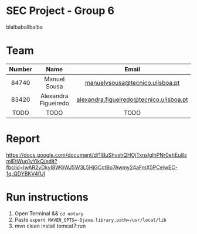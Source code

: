 # SEC Project - Group 6
blalbaballbalba



# Team

| Number | Name  | Email 
| :---: |:--------------------:| :--------------------------------------:| 
| 84740 | Manuel Sousa         | manuelvsousa@tecnico.ulisboa.pt         | 
| 83420 | Alexandra Figueiredo | alexandra.figueiredo@tecnico.ulisboa.pt |
| TODO | TODO|TODO |

# Report

https://docs.google.com/document/d/1lBuShvxhQHOjTxnslglhPNr0ehEu8zmIEtWuo1vYikQ/edit?fbclid=IwAR2yDkyI8WGWJ5W3L5HjGCctBo7Awmy24aFmX5PCelwEC-1q_QDYBKV4fUI


# Run instructions

1. Open Terminal && `cd notary`
2. Paste `export MAVEN_OPTS=-Djava.library.path=/usr/local/lib`
3. mvn clean install tomcat7:run
